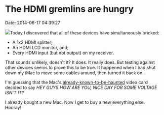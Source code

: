The HDMI gremlins are hungry
============================

Date: 2014-06-17 04:39:27

![](http://www.jwz.org/images/pubtthou01.jpg)Today I discovered that all
of these devices have simultaneously bricked:

-   A 1x2 HDMI splitter;
-   An HDMI LCD monitor, and;
-   Every HDMI input (but not output) on my receiver.

That sounds unlikely, doesn\'t it? It does. It really does. But testing
against other devices seems to prove this to be true. It happened when I
had shut down my iMac to move some cables around, then turned it back
on.

I\'m guessing that the Mac\'s
[already-known-to-be-haunted](http://www.jwz.org/blog/2014/05/no-hdmi-for-me/)
video card decided to say *HEY GUYS HOW ARE YOU, NICE DAY FOR SOME
VOLTAGE ISN\'T IT?*

I already bought a new Mac. Now I get to buy a new everything else.
Hooray!
